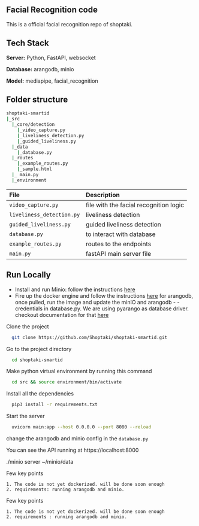 
## Facial Recognition code

This is a official facial recognition repo of shoptaki.


## Tech Stack

**Server:** Python, FastAPI, websocket

**Database:**  arangodb, minio

**Model:** mediapipe, facial_recognition


## Folder structure
```bash
shoptaki-smartid
|_src
  |_core/detection
    |_video_capture.py
    |_liveliness_detection.py
    |_guided_liveliness.py
  |_data
    |_database.py
  |_routes
    |_example_routes.py
    |_sample.html
  |_ main.py
  |_environment
```

| File      | Description                |
| :-------- | :------------------------- |
| `video_capture.py` | file with the facial recognition logic |
| `liveliness_detection.py` | liveliness detection |
| `guided_liveliness.py` | guided liveliness detection|
| `database.py` | to interact with database|
| `example_routes.py` | routes to the endpoints|
| `main.py` | fastAPI main server file|

## Run Locally
- Install and run Minio: follow the instructions [here](https://min.io/docs/minio/macos/index.html)
- Fire up the docker engine and follow the instructions [here](https://hub.docker.com/_/arangodb) for arangodb, once pulled, run the image and update the minIO and arangodb - - credentials in database.py. We are using pyarango as database driver. checkout documentation for that [here](https://docs.python-arango.com/en/main/)

Clone the project

```bash
  git clone https://github.com/Shoptaki/shoptaki-smartid.git
```

Go to the project directory

```bash
  cd shoptaki-smartid
```

Make python virtual environment by running this command

```bash
  cd src && source environment/bin/activate
```

Install all the dependencies

```bash
  pip3 install -r requirements.txt
```

Start the server
```bash
  uvicorn main:app --host 0.0.0.0 --port 8080 --reload 
```
change the arangodb and minio config in the `database.py`

You can see the API running at https://localhost:8000

./minio server ~/minio/data

Few key points

    1. The code is not yet dockerized. will be done soon enough
    2. requirements: running arangodb and minio.

Few key points

    1. The code is not yet dockerized. will be done soon enough
    2. requirements : running arangodb and minio.


